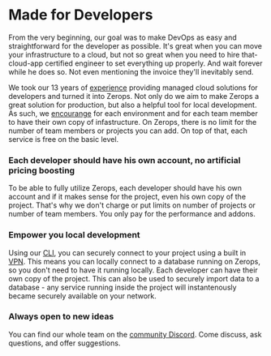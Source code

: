 # Made for Developers

From the very beginning, our goal was to make DevOps as easy and straightforward for the developer as possible. It's great when you can move your infrastructure to a cloud, but not so great when you need to hire that-cloud-app certified engineer to set everything up properly. And wait forever while he does so. Not even mentioning the invoice they'll inevitably send.

We took our 13 years of [experience](https://vshosting.eu/about) providing managed cloud solutions for developers and turned it into Zerops. Not only do we aim to make Zerops a great solution for production, but also a helpful tool for local development. As such, we [encourange](/documentation/overview/made-for-developers.html#each-developer-should-have-his-own-account-no-artificial-pricing-boosting) for each environment and for each team member to have their own copy of infastructure. On Zerops, there is no limit for the number of team members or projects you can add. On top of that, each service is free on the basic level.

### Each developer should have his own account, no artificial pricing boosting

To be able to fully utilize Zerops, each developer should have his own account and if it makes sense for the project, even his own copy of the project. That's why we don't charge or put limits on number of projects or number of team members. You only pay for the performance and addons.

### Empower you local development

Using our [CLI](/documentation/cli/installation-authorization.html#installation), you can securely connect to your project using a built in [VPN](/documentation/cli/vpn.html). This means you can locally connect to a database running on Zerops, so you don't need to have it running locally. Each developer can have their own copy of the project. This can also be used to securely import data to a database - any service running inside the project will instantenously became securely available on your network.

### Always open to new ideas

You can find our whole team on the [community Discord](https://discord.gg/WDvCZ54). Come discuss, ask questions, and offer suggestions.

